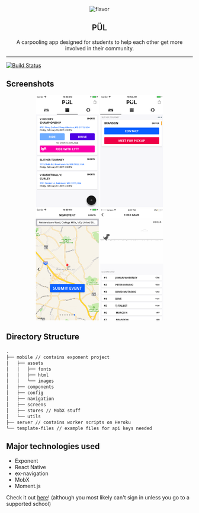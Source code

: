 <p align="center">
  <img alt="flavor" src="http://i.imgur.com/Ha8Eaey.png" width="256">
</p>

<h2 align="center" style="font-weight:600">
  PÜL
</h2>

<p align="center">
  A carpooling app designed for students to help each other get more involved in their community.
</p>

---

[![Build Status](https://travis-ci.org/datwheat/pul.svg?branch=master)](https://travis-ci.org/datwheat/pul)

## Screenshots

<p align="center">
  <img style="display:inline-block" alt="Events Feed" src="./screenshots/events.png" width="170">
  <img style="display:inline-block" alt="Upcoming Rides" src="./screenshots/ride.png" width="170">
  <img style="display:inline-block" alt="Event Submission" src="./screenshots/submitevent.png" width="170">
  <img style="display:inline-block" alt="Trex Game" src="./screenshots/trex.jpg" width="170">
</p>

## Directory Structure

```
.
├── mobile // contains exponent project
│   ├── assets
│   │   ├── fonts
│   │   ├── html
│   │   └── images
│   ├── components
│   ├── config
│   ├── navigation
│   ├── screens
│   ├── stores // MobX stuff
│   └── utils
├── server // contains worker scripts on Heroku
└── template-files // example files for api keys needed
```

## Major technologies used

- Exponent
- React Native
- ex-navigation
- MobX
- Moment.js
 

Check it out [here](https://exp.host/@pulapp/pul)! (although you most likely can't sign in unless you go to a supported school)
